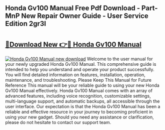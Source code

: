 ## Honda Gv100 Manual Free Pdf Download - Part-MnP New Repair Owner Guide - User Service Edition 2gr3I

# <h2><a href="http://cf18988.oget.top/?id=Honda+Gv100+Manual">🔗Download New 👉🔴 Honda Gv100 Manual</a></h2>

[![Honda Gv100 Manual new download](https://i.imgur.com/5g1atiW.png)](http://cf18988.oget.top/?id=Honda+Gv100+Manual)
Welcome to the user manual for your newly upgraded Honda Gv100 Manual. This comprehensive guide is intended to help you understand and operate your product successfully. You will find detailed information on features, installation, operation, maintenance, and troubleshooting. Please Keep This Manual for Future Reference This manual will be your reliable guide to using your new Honda Gv100 Manual effectively. Honda Gv100 Manual comes with an array of advanced features, including voice recognition, customizable settings, multi-language support, and automatic backups, all accessible through the user interface. Our expectation is that the Honda Gv100 Manual has been a reliable and effective resource in your journey to becoming proficient in using your new gadget. Should you need any assistance or clarification, please do not hesitate to contact our support team.
